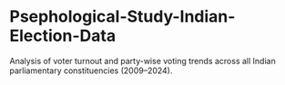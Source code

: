 # Psephological-Study-Indian-Election-Data
Analysis of voter turnout and party-wise voting trends across all Indian parliamentary constituencies (2009–2024).
